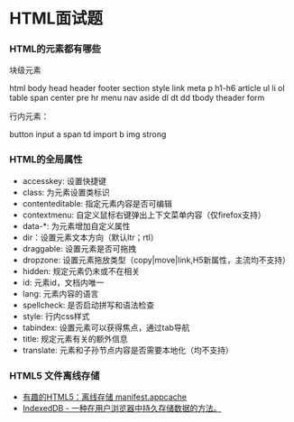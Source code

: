 # HTML面试题

### HTML的元素都有哪些

块级元素

html body head header footer section style link meta p h1-h6 article ul li ol table
span center pre hr menu nav aside dl dt dd tbody theader form

行内元素：

button input a span td import b img strong 

### HTML的全局属性

- accesskey: 设置快捷键
- class: 为元素设置类标识
- contenteditable: 指定元素内容是否可编辑
- contextmenu: 自定义鼠标右键弹出上下文菜单内容（仅firefox支持）
- data-*: 为元素增加自定义属性
- dir：设置元素文本方向（默认ltr；rtl）
- draggable: 设置元素是否可拖拽
- dropzone: 设置元素拖放类型（copy|move|link,H5新属性，主流均不支持）
- hidden: 规定元素仍未或不在相关
- id: 元素id，文档内唯一
- lang: 元素内容的语言
- spellcheck: 是否启动拼写和语法检查
- style: 行内css样式
- tabindex: 设置元素可以获得焦点，通过tab导航
- title: 规定元素有关的额外信息
- translate: 元素和子孙节点内容是否需要本地化（均不支持）

### HTML5 文件离线存储

- [有趣的HTML5：离线存储 manifest.appcache](https://segmentfault.com/a/1190000000732617)
- [IndexedDB - 一种在用户浏览器中持久存储数据的方法。](https://developer.mozilla.org/zh-CN/docs/Web/API/IndexedDB_API/Using_IndexedDB)

